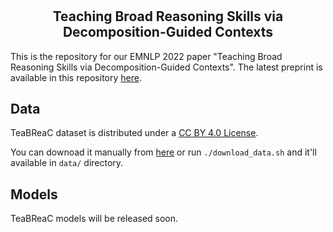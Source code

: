 # <h2 align="center"> Teaching Broad Reasoning Skills via Decomposition-Guided Contexts </h2>

This is the repository for our EMNLP 2022 paper "Teaching Broad Reasoning Skills via Decomposition-Guided Contexts". The latest preprint is available in this repository [here](https://github.com/StonyBrookNLP/teabreac/raw/main/teabreac.pdf).

## Data

TeaBReaC dataset is distributed under a [CC BY 4.0 License](https://creativecommons.org/licenses/by/4.0/).

You can downoad it manually from [here](https://drive.google.com/file/d/1DLap7BsrwEon6vJQZdtr84Ii5rr2pt8y/view?usp=sharing) or run `./download_data.sh` and it'll available in `data/` directory.

## Models

TeaBReaC models will be released soon.